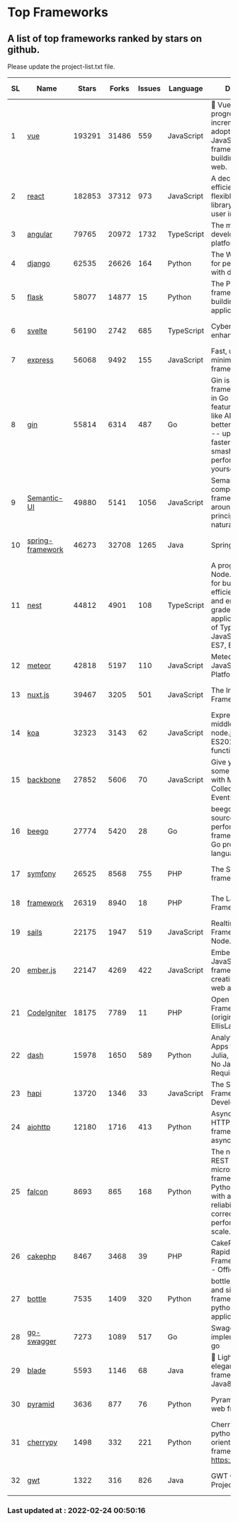 # Top Frameworks
## A list of top frameworks ranked by stars on github.  
Please update the project-list.txt file.

| SL| Name  | Stars| Forks| Issues | Language | Description | Last Commit |
| --| ------| -----| ---- | ------ | -------- | ----------- | ----------- |
| 1 | [vue](https://github.com/vuejs/vue) | 193291 | 31486 | 559 | JavaScript | 🖖 Vue.js is a progressive, incrementally-adoptable JavaScript framework for building UI on the web. | 2022-02-22 18:38:12 |
| 2 | [react](https://github.com/facebook/react) | 182853 | 37312 | 973 | JavaScript | A declarative, efficient, and flexible JavaScript library for building user interfaces. | 2022-02-24 00:34:24 |
| 3 | [angular](https://github.com/angular/angular) | 79765 | 20972 | 1732 | TypeScript | The modern web developer’s platform | 2022-02-23 21:02:47 |
| 4 | [django](https://github.com/django/django) | 62535 | 26626 | 164 | Python | The Web framework for perfectionists with deadlines. | 2022-02-23 19:15:22 |
| 5 | [flask](https://github.com/pallets/flask) | 58077 | 14877 | 15 | Python | The Python micro framework for building web applications. | 2022-02-23 03:13:29 |
| 6 | [svelte](https://github.com/sveltejs/svelte) | 56190 | 2742 | 685 | TypeScript | Cybernetically enhanced web apps | 2022-02-22 16:39:27 |
| 7 | [express](https://github.com/expressjs/express) | 56068 | 9492 | 155 | JavaScript | Fast, unopinionated, minimalist web framework for node. | 2022-02-22 00:54:52 |
| 8 | [gin](https://github.com/gin-gonic/gin) | 55814 | 6314 | 487 | Go | Gin is a HTTP web framework written in Go (Golang). It features a Martini-like API with much better performance -- up to 40 times faster. If you need smashing performance, get yourself some Gin. | 2022-02-14 06:39:57 |
| 9 | [Semantic-UI](https://github.com/Semantic-Org/Semantic-UI) | 49880 | 5141 | 1056 | JavaScript | Semantic is a UI component framework based around useful principles from natural language. | 2018-10-21 20:59:02 |
| 10 | [spring-framework](https://github.com/spring-projects/spring-framework) | 46273 | 32708 | 1265 | Java | Spring Framework | 2022-02-22 15:07:52 |
| 11 | [nest](https://github.com/nestjs/nest) | 44812 | 4901 | 108 | TypeScript | A progressive Node.js framework for building efficient, scalable, and enterprise-grade server-side applications on top of TypeScript & JavaScript (ES6, ES7, ES8) 🚀 | 2022-02-22 08:19:37 |
| 12 | [meteor](https://github.com/meteor/meteor) | 42818 | 5197 | 110 | JavaScript | Meteor, the JavaScript App Platform | 2022-02-23 17:21:02 |
| 13 | [nuxt.js](https://github.com/nuxt/nuxt.js) | 39467 | 3205 | 501 | JavaScript | The Intuitive Vue(2) Framework | 2021-12-17 13:20:07 |
| 14 | [koa](https://github.com/koajs/koa) | 32323 | 3143 | 62 | JavaScript | Expressive middleware for node.js using ES2017 async functions | 2022-02-23 16:09:24 |
| 15 | [backbone](https://github.com/jashkenas/backbone) | 27852 | 5606 | 70 | JavaScript | Give your JS App some Backbone with Models, Views, Collections, and Events | 2022-02-19 20:58:16 |
| 16 | [beego](https://github.com/beego/beego) | 27774 | 5420 | 28 | Go | beego is an open-source, high-performance web framework for the Go programming language. | 2022-02-06 15:12:12 |
| 17 | [symfony](https://github.com/symfony/symfony) | 26525 | 8568 | 755 | PHP | The Symfony PHP framework | 2022-02-23 13:20:53 |
| 18 | [framework](https://github.com/laravel/framework) | 26319 | 8940 | 18 | PHP | The Laravel Framework. | 2022-02-23 17:24:44 |
| 19 | [sails](https://github.com/balderdashy/sails) | 22175 | 1947 | 519 | JavaScript | Realtime MVC Framework for Node.js | 2022-01-14 23:55:08 |
| 20 | [ember.js](https://github.com/emberjs/ember.js) | 22147 | 4269 | 422 | JavaScript | Ember.js - A JavaScript framework for creating ambitious web applications | 2022-02-24 00:27:26 |
| 21 | [CodeIgniter](https://github.com/bcit-ci/CodeIgniter) | 18175 | 7789 | 11 | PHP | Open Source PHP Framework (originally from EllisLab) | 2022-02-21 20:37:45 |
| 22 | [dash](https://github.com/plotly/dash) | 15978 | 1650 | 589 | Python | Analytical Web Apps for Python, R, Julia, and Jupyter. No JavaScript Required. | 2022-02-18 14:48:16 |
| 23 | [hapi](https://github.com/hapijs/hapi) | 13720 | 1346 | 33 | JavaScript | The Simple, Secure Framework Developers Trust | 2022-01-23 17:21:11 |
| 24 | [aiohttp](https://github.com/aio-libs/aiohttp) | 12180 | 1716 | 413 | Python | Asynchronous HTTP client/server framework for asyncio and Python | 2022-02-23 10:22:46 |
| 25 | [falcon](https://github.com/falconry/falcon) | 8693 | 865 | 168 | Python | The no-nonsense REST API and microservices framework for Python developers, with a focus on reliability, correctness, and performance at scale. | 2022-02-21 06:31:43 |
| 26 | [cakephp](https://github.com/cakephp/cakephp) | 8467 | 3468 | 39 | PHP | CakePHP: The Rapid Development Framework for PHP - Official Repository | 2022-02-23 15:19:04 |
| 27 | [bottle](https://github.com/bottlepy/bottle) | 7535 | 1409 | 320 | Python | bottle.py is a fast and simple micro-framework for python web-applications. | 2022-02-02 12:34:31 |
| 28 | [go-swagger](https://github.com/go-swagger/go-swagger) | 7273 | 1089 | 517 | Go | Swagger 2.0 implementation for go | 2022-02-19 17:08:03 |
| 29 | [blade](https://github.com/lets-blade/blade) | 5593 | 1146 | 68 | Java | :rocket: Lightning fast and elegant mvc framework for Java8 | 2020-03-22 13:39:23 |
| 30 | [pyramid](https://github.com/Pylons/pyramid) | 3636 | 877 | 76 | Python | Pyramid - A Python web framework | 2022-02-07 05:45:49 |
| 31 | [cherrypy](https://github.com/cherrypy/cherrypy) | 1498 | 332 | 221 | Python | CherryPy is a pythonic, object-oriented HTTP framework.      https://cherrypy.dev | 2022-02-14 20:44:10 |
| 32 | [gwt](https://github.com/gwtproject/gwt) | 1322 | 316 | 826 | Java | GWT Open Source Project | 2022-02-10 23:35:12 |

### Last updated at : 2022-02-24 00:50:16
